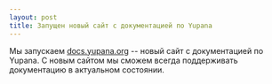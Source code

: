 ```yaml
---
layout: post
title: Запущен новый сайт с документацией по Yupana
---
```


Мы запускаем [docs.yupana.org](http://docs.yupana.org) -- новый сайт с документацией по Yupana.  С новым сайтом мы сможем
всегда поддерживать документацию в актуальном состоянии.
